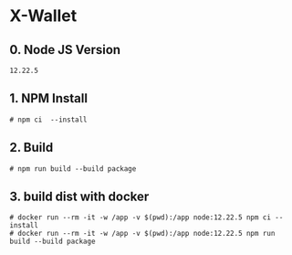 # X-Wallet

## 0. Node JS Version
```
12.22.5
```
## 1. NPM Install
```
# npm ci  --install
```

## 2. Build
```
# npm run build --build package
```

## 3. build dist with docker
```
# docker run --rm -it -w /app -v $(pwd):/app node:12.22.5 npm ci --install
# docker run --rm -it -w /app -v $(pwd):/app node:12.22.5 npm run build --build package
```
